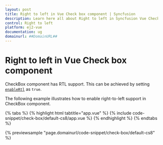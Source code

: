 ```yaml
---
layout: post
title: Right to left in Vue Check box component | Syncfusion
description: Learn here all about Right to left in Syncfusion Vue Check box component of Syncfusion Essential JS 2 and more.
control: Right to left 
platform: ej2-vue
documentation: ug
domainurl: ##DomainURL##
---
```


# Right to left in Vue Check box component

CheckBox component has RTL support. This can be achieved by setting [`enableRtl`](https://ej2.syncfusion.com/vue/documentation/api/check-box/#enablertl) as `true`.

The following example illustrates how to enable right-to-left support in CheckBox component.

{% tabs %}
{% highlight html tabtitle="app.vue" %}
{% include code-snippet/check-box/default-cs8/app.vue %}
{% endhighlight %}
{% endtabs %}
        
{% previewsample "page.domainurl/code-snippet/check-box/default-cs8" %}